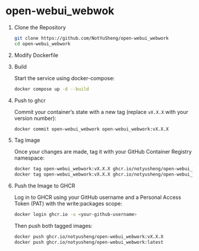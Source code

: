 # open-webui_webwok

1. Clone the Repository

   ```bash
   git clone https://github.com/NotYuSheng/open-webui_webwork
   cd open-webui_webwork
   ```

2. Modify Dockerfile

3. Build

   Start the service using docker-compose:
   ```bash
   docker compose up -d --build
   ```

5. Push to ghcr

   Commit your container’s state with a new tag (replace `vX.X.X` with your version number):
   ```bash
   docker commit open-webui_webwork open-webui_webwork:vX.X.X
   ```

6. Tag image

   Once your changes are made, tag it with your GitHub Container Registry namespace:
   ```bash
   docker tag open-webui_webwork:vX.X.X ghcr.io/notyusheng/open-webui_webwork:vX.X.X
   docker tag open-webui_webwork:vX.X.X ghcr.io/notyusheng/open-webui_webwork:latest
   ```

7. Push the Image to GHCR

   Log in to GHCR using your GitHub username and a Personal Access Token (PAT) with the write:packages scope:
   ```bash
   docker login ghcr.io -u <your-github-username>
   ```
   Then push both tagged images:
   ```bash
   docker push ghcr.io/notyusheng/open-webui_webwork:vX.X.X
   docker push ghcr.io/notyusheng/open-webui_webwork:latest
   ```
